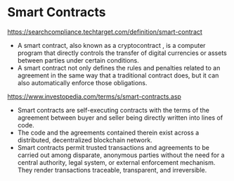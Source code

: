 # Smart Contracts

https://searchcompliance.techtarget.com/definition/smart-contract 

- A smart contract, also known as a cryptocontract , is a computer program that directly controls the transfer of
  digital currencies or assets between parties under certain conditions. 
- A smart contract not only defines the rules and penalties related to an agreement in the same way that a traditional
  contract does, but it can also automatically enforce those obligations.

https://www.investopedia.com/terms/s/smart-contracts.asp 

- Smart contracts are self-executing contracts with the terms of the agreement between buyer and seller being directly
  written into lines of code.
- The code and the agreements contained therein exist across a distributed, decentralized blockchain network. 
- Smart contracts permit trusted transactions and agreements to be carried out among disparate, anonymous parties
  without the need for a central authority, legal system, or external enforcement mechanism. They render transactions
  traceable, transparent, and irreversible.
